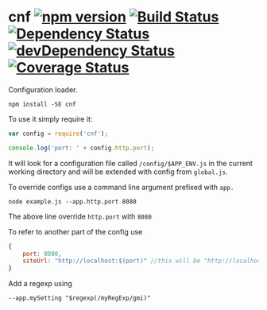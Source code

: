 cnf [![npm version](https://badge.fury.io/js/cnf.svg)](http://badge.fury.io/js/cnf) [![Build Status](https://travis-ci.org/debitoor/cnf.svg?branch=master)](https://travis-ci.org/debitoor/cnf) [![Dependency Status](https://david-dm.org/debitoor/cnf.svg)](https://david-dm.org/debitoor/cnf) [![devDependency Status](https://david-dm.org/debitoor/cnf/dev-status.svg)](https://david-dm.org/debitoor/cnf#info=devDependencies) [![Coverage Status](https://coveralls.io/repos/debitoor/cnf/badge.svg?branch=master&service=github)](https://coveralls.io/github/debitoor/cnf?branch=master)
===

Configuration loader.

	npm install -SE cnf 

To use it simply require it:

```js
var config = require('cnf');

console.log('port: ' + config.http.port);
```

It will look for a configuration file called `/config/$APP_ENV.js` in the current working directory and will be extended with config from `global.js`.

To override configs use a command line argument prefixed with `app.`

	node example.js --app.http.port 8080

The above line override `http.port` with `8080`

To refer to another part of the config use
```js
{
	port: 8080,
	siteUrl: "http://localhost:$(port)" //this will be "http://localhost:8080"
}
```

Add a regexp using
```
--app.mySetting "$regexp(/myRegExp/gmi)"
```

